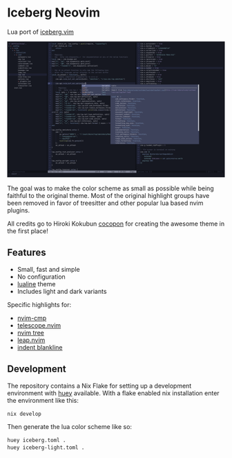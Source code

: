 # Iceberg Neovim

Lua port of [iceberg.vim](https://github.com/cocopon/iceberg.vim)

![Screenshot](https://github.com/oahlen/assets/raw/main/iceberg.nvim/screenshot.png)

The goal was to make the color scheme as small as possible while being faithful to the original theme.
Most of the original highlight groups have been removed in favor of treesitter and other popular lua based nvim plugins.

All credits go to Hiroki Kokubun [cocopon](https://github.com/cocopon) for creating the awesome theme in the first place!

## Features

* Small, fast and simple
* No configuration
* [lualine](https://github.com/nvim-lualine/lualine.nvim) theme
* Includes light and dark variants

Specific highlights for:

* [nvim-cmp](https://github.com/hrsh7th/nvim-cmp)
* [telescope.nvim](https://github.com/nvim-telescope/telescope.nvim)
* [nvim tree](https://github.com/nvim-tree/nvim-tree.lua)
* [leap.nvim](https://github.com/ggandor/leap.nvim)
* [indent blankline](https://github.com/lukas-reineke/indent-blankline.nvim)

## Development

The repository contains a Nix Flake for setting up a development environment with [huey](https://github.com/oahlen/huey)
available. With a flake enabled nix installation enter the environment like this:

```bash
nix develop
```

Then generate the lua color scheme like so:

```bash
huey iceberg.toml .
huey iceberg-light.toml .
```
